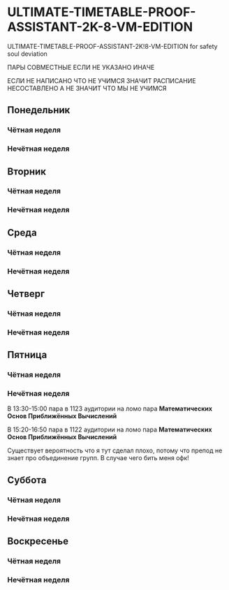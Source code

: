 # ULTIMATE-TIMETABLE-PROOF-ASSISTANT-2K-8-VM-EDITION
ULTIMATE-TIMETABLE-PROOF-ASSISTANT-2K!8-VM-EDITION for safety soul deviation

ПАРЫ СОВМЕСТНЫЕ ЕСЛИ НЕ УКАЗАНО ИНАЧЕ 

ЕСЛИ НЕ НАПИСАНО ЧТО НЕ УЧИМСЯ ЗНАЧИТ РАСПИСАНИЕ НЕСОСТАВЛЕНО А НЕ ЗНАЧИТ ЧТО МЫ НЕ УЧИМСЯ
## Понедельник
### Чётная неделя
### Нечётная неделя
## Вторник
### Чётная неделя
### Нечётная неделя
## Среда
### Чётная неделя
### Нечётная неделя
## Четверг
### Чётная неделя
### Нечётная неделя
## Пятница
### Чётная неделя
### Нечётная неделя
В 13:30-15:00 пара в 1123 аудитории на ломо пара **Математических Основ Приближённых Вычислений**

В 15:20-16:50 пара в 1122 аудитории на ломо пара **Математических Основ Приближённых Вычислений**

Существует вероятность что я тут сделал плохо, потому что препод не знает про объединение групп. В случае чего бить меня офк!
## Суббота
### Чётная неделя
### Нечётная неделя
## Воскресенье
### Чётная неделя
### Нечётная неделя
